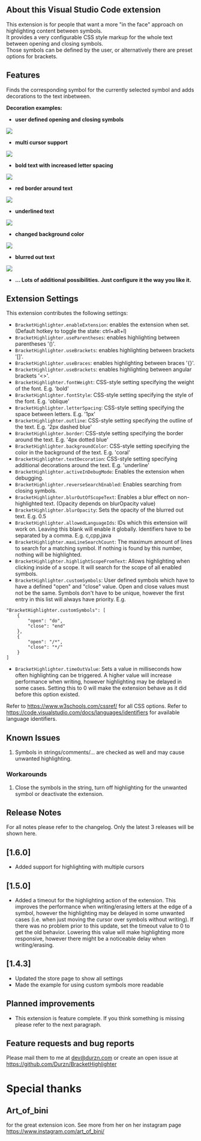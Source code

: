 ## About this Visual Studio Code extension

This extension is for people that want a more "in the face" approach on highlighting content between symbols. \
It provides a very configurable CSS style markup for the whole text between opening and closing symbols. \
Those symbols can be defined by the user, or alternatively there are preset options for brackets.

## Features

Finds the corresponding symbol for the currently selected symbol and adds decorations to the text inbetween. 

**Decoration examples:**

- **user defined opening and closing symbols**

![](assets/customSymbols.gif)

- **multi cursor support**

![](assets/multiline.gif)

- **bold text with increased letter spacing**

![](assets/bold.gif)

- **red border around text**

![](assets/border.gif)

- **underlined text**

![](assets/underline.gif)

- **changed background color**

![](assets/background.gif)

- **blurred out text**

![](assets/blur.gif)


- **... Lots of additional possibilities. Just configure it the way you like it.**


## Extension Settings

This extension contributes the following settings:

* `BracketHighlighter.enableExtension`: enables the extension when set. (Default hotkey to toggle the state: ctrl+alt+l)
* `BracketHighlighter.useParentheses`: enables highlighting between parentheses '()'.
* `BracketHighlighter.useBrackets`: enables highlighting between brackets '[]'.
* `BracketHighlighter.useBraces`: enables highlighting between braces '{}'.
* `BracketHighlighter.useBrackets`: enables highlighting between angular brackets '<>'.
* `BracketHighlighter.fontWeight`: CSS-style setting specifying the weight of the font. E.g. 'bold'
* `BracketHighlighter.fontStyle`: CSS-style setting specifying the style of the font. E.g. 'oblique'
* `BracketHighlighter.letterSpacing`: CSS-style setting specifying the space between letters. E.g. '1px'
* `BracketHighlighter.outline`: CSS-style setting specifying the outline of the text. E.g. '2px dashed blue'
* `BracketHighlighter.border`: CSS-style setting specifying the border around the text. E.g. '4px dotted blue'
* `BracketHighlighter.backgroundColor`: CSS-style setting specifying the color in the background of the text. E.g. 'coral'
* `BracketHighlighter.textDecoration`: CSS-style setting specifying additional decorations around the text. E.g. 'underline' 
* `BracketHighlighter.activeInDebugMode`: Enables the extension when debugging. 
* `BracketHighlighter.reverseSearchEnabled`: Enables searching from closing symbols.
* `BracketHighlighter.blurOutOfScopeText`: Enables a blur effect on non-highlighted text. (Opacity depends on blurOpacity value)
* `BracketHighlighter.blurOpacity`: Sets the opacity of the blurred out text. E.g. 0.5
* `BracketHighlighter.allowedLanguageIds`: IDs which this extension will work on. Leaving this blank will enable it globally. Identifiers have to be separated by a comma. E.g. c,cpp,java
* `BracketHighlighter.maxLineSearchCount`: The maximum amount of lines to search for a matching symbol. If nothing is found by this number, nothing will be highlighted.
* `BracketHighlighter.highlightScopeFromText`: Allows highlighting when clicking inside of a scope. It will search for the scope of all enabled symbols.
* `BracketHighlighter.customSymbols`: User defined symbols which have to have a defined "open" and "close" value. Open and close values must not be the same. Symbols don't have to be unique, however the first entry in this list will always have priority.
E.g.
```
"BracketHighlighter.customSymbols": [
    {
        "open": "do",
        "close": "end"
    },
    {
        "open": "/*",
        "close": "*/"
    }
]
```
* `BracketHighlighter.timeOutValue`: Sets a value in milliseconds how often highlighting can be triggered. A higher value will increase performance when writing, however highlighting may be delayed in some cases. Setting this to 0 will make the extension behave as it did before this option existed.


Refer to https://www.w3schools.com/cssref/ for all CSS options.
Refer to https://code.visualstudio.com/docs/languages/identifiers for available language identifiers.

## Known Issues
1. Symbols in strings/comments/... are checked as well and may cause unwanted highlighting.

### Workarounds
1. Close the symbols in the string, turn off highlighting for the unwanted symbol or deactivate the extension.

## Release Notes
For all notes please refer to the changelog.
Only the latest 3 releases will be shown here.

## [1.6.0]
- Added support for highlighting with multiple cursors

## [1.5.0]
- Added a timeout for the highlighting action of the extension. This improves the performance when writing/erasing letters at the edge of a symbol, however the highlighting may be delayed in some unwanted cases (i.e. when just moving the cursor over symbols without writing). If there was no problem prior to this update, set the timeout value to 0 to get the old behavior. Lowering this value will make highlighting more responsive, however there might be a noticeable delay when writing/erasing.

## [1.4.3]
- Updated the store page to show all settings
- Made the example for using custom symbols more readable

## Planned improvements
- This extension is feature complete. If you think something is missing please refer to the next paragraph.

## Feature requests and bug reports
Please mail them to me at dev@durzn.com or create an open issue at https://github.com/Durzn/BracketHighlighter

# Special thanks
## Art_of_bini 
for the great extension icon. See more from her on her instagram page https://www.instagram.com/art_of_bini/